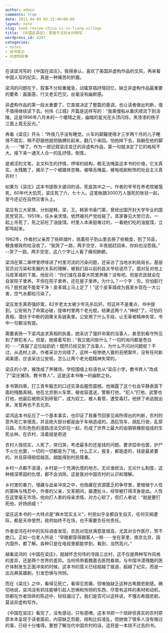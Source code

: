 ```yaml
---
author: admin
comments: true
date: 2011-04-09 05:15:40+00:00
layout: note
slug: book-review-china-is-in-liang-village
title: 《中国在梁庄》：质胜于文的乡村特写
wordpress_id: 4207
categories:
- notes
- 读书笔记
- 非虚构叙事
---
```


在读梁鸿写的《中国在梁庄》，我得承认，喜欢了美国非虚构作品的文风，再来看中国人写的纪实，真是一种痛苦的折磨。

梁鸿的问题在于，叙事不分轻重缓急，动辄穿插抒情回忆，缺乏非虚构作品最重要的要素：画面感，行文老实巴交，丝毫没有幽默感。

非虚构作品的第一段太重要了，它直接决定了整篇的基调，也让读者做出判断，值不值得继续读下去。何伟《江城》开篇是这样写的：“我乘慢船从重庆顺流下到涪陵。这是1996年八月末的一个暖晴之夜，幽暗的星光在头顶闪烁，黑漆漆的杨子江面上竟无反光。” 

再看《梁庄》开头：“昨夜几乎没有睡觉。火车的颠簸使得才三岁两个月的儿子睡得不踏实，稍不舒服他就把胳膊抡起来，翻几个来回。怕他摔下去，我躺在他的脚头⋯⋯”够了，作为一部记叙梁庄变迁的非虚构作品，第一句就决定了它的格局不大。接下来一通天人合一的乱抒情，倒胃。

是艰涩的文笔，女文科生的抒情，啰嗦的结构，都无法掩盖这本书的价值，它太真实，太残酷了，揭示了一个被媒体忽略，被喉舌掩盖，被电视剧粉饰的社会主义真农村！

如果为《梁庄》这本书提取关键词的话，死是其中之一。作者的爷爷在养老院被饿死，60年代大饥荒，梁庄死了六、七十人。这笔帐跟3000万人饿死的账目一起，至今还记在自然灾害头上。

梁庄有三大家族，分别是韩，梁，王。韩家书香门第，曾经出国开封大学毕业的国民党官员，1951年，任乡亲求情，依然被共产党给毙了。其家眷见大势已去，一起上吊死了，死之前吃了油旋馍。村里人本来挺难过的，一看她们吃的油旋馍，立即骂起来。

1962年，作者的父亲弄了些碎烟叶，挑着担子到山里去换了些粮食，到了邻县，粮食被政府给没收了。“我哭了一路，两手空空，半夜就赶回来，你妈也没怨我。” --哭了一路，两手空空，这八个字让人看了痛彻肺腑。

梁鸿在第二章啰里啰嗦讲了村里河流的污染问题，还采访了当地水利局局长。基层官员对污染和发展的关系的理解，被我们县以前的县太爷给说尽了。面对反对他上马皮革城的下属，他反问：“你们谁在县委大院里养猪？没有吧。但是农民就会在自家院子里养。不但在院子里养，还在屋子里养。为什么？一个字：穷。穷怕脏行吗？脱贫就不能爱干净！皮革城上马上定了！”这个皮革城成为我家乡现在一大公害，空气水都给污染了。

梁庄发生离奇强奸案，82岁老太太被少年先杀后奸。但这并不是重点，书中提到，公安局为了命案必破，提审村里两个老光棍，结果这两个人“神经”了。可怕的真相，潜伏于中断的因果关系链条里。公安用了什么手段，让无辜者精神失常，书中一句都没有提。

需要表扬一下梁鸿追求真相的执着，她采访了强奸命案的当事人，甚至到看守所见到了罪犯本人。但是，她接着写到：“我又能问些什么？一切的询问都是苍白的⋯⋯”真服了这位姑奶奶！既然已经见到了当事人，为什么不问对问题呢？不过，从选材上讲，作者采访方向错了，这样一桩惨绝人寰的丑陋案件，没有任何新闻美感，应该采访公安局，怎么让两个老光棍精神失常的。 

梁庄的小学，被改成了养猪场，学校围墙上标语也从“梁庄小学，教书育人”改成了“梁庄猪场，教书育人”。这是这本书唯一的幽默之处。

本书第四章，打工青年毅志的口述实录血腥而震撼。他揭露了这个社会平静表面下面的残酷真相。他在北京倒火车票，被收容遣送，警察打他，“犯人”打他，武警也打他，他最后被倒买到砖窑厂，成为奴工，被人看管，遭受毒打。他拼了命逃脱出来，发誓再也不去北京。

梁鸿这本书反应了一个基本事实，也印证了我春节回家见闻所得出的判断，农村的意外死亡率很高，并且绝大部分都是由于车祸造成的。酒后驾车，胡乱行驶，乱穿马路，形形色色的道路违法交织在一起，形成了世界上最大的由钢铁橡胶组成的生死丛林。在农村，活着就是奇迹

农村人很现实，人死了，哭归哭，考虑最多的还是钱的问题。要求偿命也罢，护尸不火化也罢，一切的一切都是为了钱。什么正义，报复，都是虚的，钱是最紧要的，并且获得赔偿越高，越能得到村民尊重。

乡村一点都不浪漫，乡村是一个充满仇恨的地方。无论谁统治，无论什么制度，这种根深蒂固的仇恨，都不会消除。这是我对中国农村的认识和理解。

乡村里的暴力，埋藏与血亲冲突之中，也隐藏在资源匮乏的争夺里，更根植于人性的蒙昧与残忍中，作者的父亲，文革期间，屡遭批斗，经常被打得浑身是血。人性在这里毫无市场，他向打人者的母亲求情，对方心软了，但打人者说：“就是要打死他，好扬扬威！”

梁庄这本书的一大特点是“麻木现实主义”，村民似乎全都自生自灭，任何灾祸遭际，都是天命使然，政府始终不在场，也不需要负任何责任。

作者梁鸿在村中的实际调查发现，农民对现状满意度很高，尤其对合作医疗，赞不绝口。正如一位老人所说：“早晚都穿得跟客人一样⋯⋯坐在家里，南京北京，国内国外，都了解。各种只是在电视里都能学到，看到，当然高兴。” 

越看梁鸿的《中国在梁庄》，就越怀念何伟的寻路三岔村，这不仅是两种写作风格的差异，还是两个世界的差异。当何伟带着魏嘉去医院看病，与中国冷漠残酷的医疗体制发生正面冲突的时候，这本书的意义已经超越了报道，超越了纪实，而是一出古典英雄剧，引发恐惧与怜悯。

而在《梁庄》之中，看得见死亡，看得见苦痛，但唯独缺乏这种古希腊悲剧感。确切地说，梁鸿没有抓住能够引起人恐惧和怜悯的东西，尽管有这样的素材和动机，但都在作者琐碎的陈述中，轻轻漏过了。我们是否可以这样说，不懂古希腊悲剧，莫谈非虚构写作。 

《中国在梁庄》看完了，没有感动，只有感喟。这本书把一个琐碎但真实的农村原原本本呈现于读者面前，内容缺乏剪裁，结构比较凌乱，但她做了很多人没有做过的事，已经十分难得。要想了解当代中国农村的话，这将是一本绕不过去的书。 
